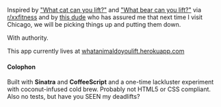 Inspired by ["What cat can you lift?"](http://i.imgur.com/rpo7B6Y.jpg) and ["What bear can you lift?"](http://i.imgur.com/HYFCNQf.jpg) via [r/xxfitness](http://www.reddit.com/r/xxfitness/) and by [this dude](https://twitter.com/allareri) who has assured me that next time I visit Chicago, we will be picking things up and putting them down.

With authority.

This app currently lives at [whatanimaldoyoulift.herokuapp.com](http://whatanimaldoyoulift.herokuapp.com)

#### Colophon
Built with **Sinatra** and **CoffeeScript** and a one-time lackluster experiment with coconut-infused cold brew. Probably not HTML5 or CSS compliant. Also no tests, but have you SEEN my deadlifts?